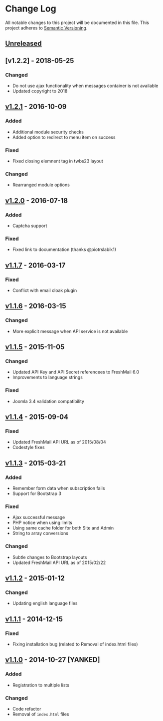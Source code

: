 Change Log
==========
All notable changes to this project will be documented in this file.
This project adheres to [Semantic Versioning](http://semver.org/).

[Unreleased][unreleased]
------------------------

[v1.2.2] - 2018-05-25
---------------------
### Changed
- Do not use ajax functionality when messages container is not available
- Updated copyright to 2018

[v1.2.1] - 2016-10-09
---------------------
### Added
- Additional module security checks
- Added option to redirect to menu item on success

### Fixed
- Fixed closing elemnent tag in twbs23 layout

### Changed
- Rearranged module options

[v1.2.0] - 2016-07-18
---------------------
### Added
- Captcha support

### Fixed
- Fixed link to documentation (thanks @piotrslabik1)

[v1.1.7] - 2016-03-17
---------------------
### Fixed
- Conflict with email cloak plugin

[v1.1.6] - 2016-03-15
---------------------
### Changed
- More explicit message when API service is not available

[v1.1.5] - 2015-11-05
---------------------
### Changed
- Updated API Key and API Secret referencees to FreshMail 6.0
- Improvements to language strings

### Fixed
- Joomla 3.4 validation compatibility

[v1.1.4] - 2015-09-04
---------------------
### Fixed
- Updated FreshMail API URL as of 2015/08/04
- Codestyle fixes

[v1.1.3] - 2015-03-21
---------------------
### Added
- Remember form data when subscription fails
- Support for Bootstrap 3

### Fixed
- Ajax successful message
- PHP notice when using limits
- Using same cache folder for both Site and Admin
- String to array conversions

### Changed
- Subtle changes to Bootstrap layouts
- Updated FreshMail API URL as of 2015/02/22

[v1.1.2] - 2015-01-12
---------------------
### Changed
- Updating english language files

[v1.1.1] - 2014-12-15
----------------------
### Fixed
- Fixing installation bug (related to Removal of index.html files)

[v1.1.0] - 2014-10-27 [YANKED]
------------------------------
### Added
- Registration to multiple lists

### Changed
- Code refactor
- Removal of `index.html` files

[unreleased]: https://github.com/piotr-cz/mod_freshmail2/compare/v1.2.2...HEAD
[v1.2.1]: https://github.com/piotr-cz/mod_freshmail2/compare/v1.2.1...v1.2.2
[v1.2.1]: https://github.com/piotr-cz/mod_freshmail2/compare/v1.2.0...v1.2.1
[v1.2.0]: https://github.com/piotr-cz/mod_freshmail2/compare/v1.1.7...v1.2.0
[v1.1.7]: https://github.com/piotr-cz/mod_freshmail2/compare/v1.1.6...v1.1.7
[v1.1.6]: https://github.com/piotr-cz/mod_freshmail2/compare/v1.1.5...v1.1.6
[v1.1.5]: https://github.com/piotr-cz/mod_freshmail2/compare/v1.1.4...v1.1.5
[v1.1.4]: https://github.com/piotr-cz/mod_freshmail2/compare/v1.1.3...v1.1.4
[v1.1.3]: https://github.com/piotr-cz/mod_freshmail2/compare/v1.1.2...v1.1.3
[v1.1.2]: https://github.com/piotr-cz/mod_freshmail2/compare/v1.1.1...v1.1.2
[v1.1.1]: https://github.com/piotr-cz/mod_freshmail2/compare/v1.1.0...v1.1.1
[v1.1.0]: https://github.com/piotr-cz/mod_freshmail2/compare/v1.0.0-rc.3...v1.1.0

